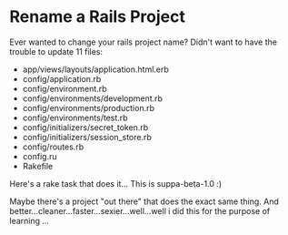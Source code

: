 Rename a Rails Project
====================================================================

Ever wanted to change your rails project name?
  Didn't want to have the trouble to update 11 files:

* app/views/layouts/application.html.erb
* config/application.rb
* config/environment.rb
* config/environments/development.rb
* config/environments/production.rb
* config/environments/test.rb
* config/initializers/secret_token.rb
* config/initializers/session_store.rb  
* config/routes.rb
* config.ru
* Rakefile

Here's a rake task that does it...
  This is suppa-beta-1.0 :)

Maybe there's a project "out there" that does the exact same thing. 
  And better...cleaner...faster...sexier...well...well
  i did this for the purpose of learning ...
